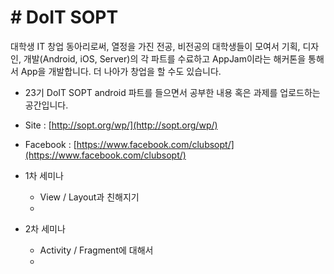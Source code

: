 # # DoIT SOPT 

대학생 IT 창업 동아리로써, 열정을 가진 전공, 비전공의 대학생들이 모여서 기획, 디자인, 개발(Android, iOS, Server)의 각 파트를 수료하고 AppJam이라는 해커톤을 통해서 App을 개발합니다. 더 나아가 창업을 할 수도 있습니다.

* 23기 DoIT SOPT android 파트를 들으면서 공부한 내용 혹은 과제를 업로드하는 공간입니다.
* Site : [http://sopt.org/wp/](http://sopt.org/wp/)
* Facebook : [https://www.facebook.com/clubsopt/](https://www.facebook.com/clubsopt/)

* 1차 세미나
    * View / Layout과 친해지기
    * 

* 2차 세미나
    * Activity / Fragment에 대해서
    * 
